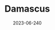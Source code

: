---
title: "Damascus"
cc-type: city
date: 2023-06-240
hashtag: damascus
subdivision-of:
  - Syria
tags:
  - city
  - Syria
---